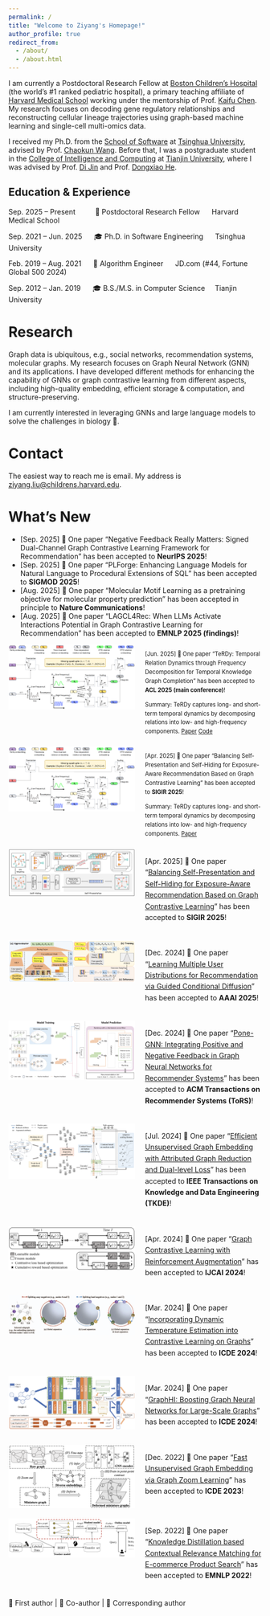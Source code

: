 ```yaml
---
permalink: /
title: "Welcome to Ziyang's Homepage!"
author_profile: true
redirect_from: 
  - /about/
  - /about.html
---
```


I am currently a Postdoctoral Research Fellow at [Boston Children’s Hospital](https://www.childrenshospital.org/) (the world’s #1 ranked pediatric hospital), a primary teaching affiliate of [Harvard Medical School](https://hms.harvard.edu/) working under the mentorship of Prof. [Kaifu Chen](https://dms.hms.harvard.edu/people/kaifu-chen). My research focuses on decoding gene regulatory relationships and reconstructing cellular lineage trajectories using graph-based machine learning and single-cell multi-omics data.

I received my Ph.D. from the [School of Software](https://www.thss.tsinghua.edu.cn/) at [Tsinghua University](https://www.tsinghua.edu.cn/), advised by Prof. [Chaokun Wang](https://wangchaokun.github.io/index.html). Before that, I was a postgraduate student in the [College of Intelligence and Computing](https://cic.tju.edu.cn/) at [Tianjin University](https://www.tju.edu.cn/), where I was advised by Prof. [Di Jin](https://cic.tju.edu.cn/faculty/jindi/index.htm) and Prof. [Dongxiao He](https://cic.tju.edu.cn/faculty/hedongxiao/index.htm).

## Education & Experience
 
Sep. 2025 – Present &nbsp;&nbsp;&nbsp;&nbsp;&nbsp;&nbsp;&nbsp;&nbsp;  💼  Postdoctoral Research Fellow &nbsp;&nbsp;&nbsp;&nbsp; Harvard Medical School 

  
Sep. 2021 – Jun. 2025 &nbsp;&nbsp;&nbsp;&nbsp; 🎓 Ph.D. in Software Engineering  &nbsp;&nbsp;&nbsp;&nbsp; Tsinghua University


Feb. 2019 – Aug. 2021 &nbsp;&nbsp;&nbsp;&nbsp;  💼 Algorithm Engineer &nbsp;&nbsp;&nbsp;&nbsp; JD.com (#44, Fortune Global 500 2024)


Sep. 2012 – Jan. 2019 &nbsp;&nbsp;&nbsp;&nbsp;  🎓 B.S./M.S. in Computer Science &nbsp;&nbsp;&nbsp; Tianjin University  


Research
======
Graph data is ubiquitous, e.g., social networks, recommendation systems, molecular graphs. My research focuses on Graph Neural Network (GNN) and its applications. I have developed different methods for enhancing the capability of GNNs or graph contrastive learning from different aspects, including high-quality embedding, efficient storage & computation, and structure-preserving.

I am currently interested in leveraging GNNs and large language models to solve the challenges in biology 🧬.


Contact
======
The easiest way to reach me is email. My address is ziyang.liu@childrens.harvard.edu.

What’s New
======
* [Sep. 2025] 🤝 One paper “Negative Feedback Really Matters: Signed Dual-Channel Graph Contrastive Learning Framework for Recommendation” has been accepted to **NeurIPS 2025**!
* [Sep. 2025] 🤝 One paper “PLForge: Enhancing Language Models for Natural Language to Procedural Extensions of SQL” has been accepted to **SIGMOD 2025**!
* [Aug. 2025] 🌟 One paper “Molecular Motif Learning as a pretraining objective for molecular property prediction” has been accepted in principle to **Nature Communications**!
* [Aug. 2025] 🤝 One paper “LAGCL4Rec: When LLMs Activate Interactions Potential in Graph Contrastive Learning for Recommendation” has been accepted to **EMNLP 2025 (findings)**!

<div style="display: flex !important; align-items: flex-start !important; gap: 20px !important; margin-bottom: 20px !important;">
  <img src="/images/TeRDy.png" alt="TeRDy Model Architecture" style="width: 50% !important; height: auto !important; max-width: 400px !important; flex-shrink: 0 !important;" />
  <div style="flex: 1 !important; min-width: 0 !important; font-size: 0.8em !important; line-height: 1.6 !important;">
    <p>
      [Jun. 2025] 🌟 One paper “TeRDy: Temporal Relation Dynamics through Frequency Decomposition for Temporal Knowledge Graph Completion” has been accepted to <strong>ACL 2025 (main conference)</strong>!
    </p>
    <p style="margin-top: 0.8em; margin-bottom: 0;">
      Summary: TeRDy captures long- and short-term temporal dynamics by decomposing relations into low- and high-frequency components.
      <a href="https://aclanthology.org/2025.acl-long.473/">Paper</a>
      <a href="https://github.com/Young0222/TeRDy">Code</a>
    </p>
  </div>
</div>

<div style="display: flex !important; align-items: flex-start !important; gap: 20px !important; margin-bottom: 20px !important;">
  <img src="/images/TeRDy.png" alt="TeRDy Model Architecture" style="width: 50% !important; height: auto !important; max-width: 400px !important; flex-shrink: 0 !important;" />
  <div style="flex: 1 !important; min-width: 0 !important; font-size: 0.8em !important; line-height: 1.6 !important;">
    <p>
      [Apr. 2025] 🤝 One paper “Balancing Self-Presentation and Self-Hiding for Exposure-Aware Recommendation Based on Graph Contrastive Learning” has been accepted to <strong>SIGIR 2025</strong>!
    </p>
    <p style="margin-top: 0.8em; margin-bottom: 0;">
      Summary: TeRDy captures long- and short-term temporal dynamics by decomposing relations into low- and high-frequency components.
      <a href="https://dl.acm.org/doi/10.1145/3726302.3729900">Paper</a>
    </p>
  </div>
</div>

<div style="display: flex !important; align-items: flex-start !important; gap: 20px !important; margin-bottom: 20px !important;">
  <img src="/images/BPH4Rec.png" alt="BPH4Rec Model Architecture" style="width: 50% !important; height: auto !important; max-width: 400px !important; flex-shrink: 0 !important;" />
  <div style="flex: 1 !important; min-width: 0 !important; font-size: 1em !important; line-height: 1.6 !important;">
    <p>
      [Apr. 2025] 🤝 One paper “<a href="https://dl.acm.org/doi/10.1145/3726302.3729900">Balancing Self-Presentation and Self-Hiding for Exposure-Aware Recommendation Based on Graph Contrastive Learning</a>” has been accepted to <strong>SIGIR 2025</strong>!
    </p>
  </div>
</div>

<div style="display: flex !important; align-items: flex-start !important; gap: 20px !important; margin-bottom: 20px !important;">
  <img src="/images/GCDR.png" alt="GCDR Model Architecture" style="width: 50% !important; height: auto !important; max-width: 400px !important; flex-shrink: 0 !important;" />
  <div style="flex: 1 !important; min-width: 0 !important; font-size: 1em !important; line-height: 1.6 !important;">
    <p>
      [Dec. 2024] 🤝 One paper “<a href="https://ojs.aaai.org/index.php/AAAI/article/view/33401">Learning Multiple User Distributions for Recommendation via Guided Conditional Diffusion</a>” has been accepted to <strong>AAAI 2025</strong>!
    </p>
  </div>
</div>

<div style="display: flex !important; align-items: flex-start !important; gap: 20px !important; margin-bottom: 20px !important;">
  <img src="/images/Pone-GNN.png" alt="Pone-GNN Model Architecture" style="width: 50% !important; height: auto !important; max-width: 400px !important; flex-shrink: 0 !important;" />
  <div style="flex: 1 !important; min-width: 0 !important; font-size: 1em !important; line-height: 1.6 !important;">
    <p>
      [Dec. 2024] 🌟 One paper “<a href="https://dl.acm.org/doi/10.1145/3711666">Pone-GNN: Integrating Positive and Negative Feedback in Graph Neural Networks for Recommender Systems</a>” has been accepted to <strong>ACM Transactions on Recommender Systems (ToRS)</strong>!
    </p>
  </div>
</div>

<div style="display: flex !important; align-items: flex-start !important; gap: 20px !important; margin-bottom: 20px !important;">
  <img src="/images/GEARED.png" alt="GEARED Model Architecture" style="width: 50% !important; height: auto !important; max-width: 400px !important; flex-shrink: 0 !important;" />
  <div style="flex: 1 !important; min-width: 0 !important; font-size: 1em !important; line-height: 1.6 !important;">
    <p>
      [Jul. 2024] 🌟 One paper “<a href="https://ieeexplore.ieee.org/document/10616385">Efficient Unsupervised Graph Embedding with Attributed Graph Reduction and Dual-level Loss</a>” has been accepted to <strong>IEEE Transactions on Knowledge and Data Engineering (TKDE)</strong>!
    </p>
  </div>
</div>

<div style="display: flex !important; align-items: flex-start !important; gap: 20px !important; margin-bottom: 20px !important;">
  <img src="/images/GA2C.png" alt="GA2C Model Architecture" style="width: 50% !important; height: auto !important; max-width: 400px !important; flex-shrink: 0 !important;" />
  <div style="flex: 1 !important; min-width: 0 !important; font-size: 1em !important; line-height: 1.6 !important;">
    <p>
      [Apr. 2024] 🌟 One paper “<a href="https://www.ijcai.org/proceedings/2024/0246.pdf">Graph Contrastive Learning with Reinforcement Augmentation</a>” has been accepted to <strong>IJCAI 2024</strong>!
    </p>
  </div>
</div>

<div style="display: flex !important; align-items: flex-start !important; gap: 20px !important; margin-bottom: 20px !important;">
  <img src="/images/GLATE.png" alt="GLATE Model Architecture" style="width: 50% !important; height: auto !important; max-width: 400px !important; flex-shrink: 0 !important;" />
  <div style="flex: 1 !important; min-width: 0 !important; font-size: 1em !important; line-height: 1.6 !important;">
    <p>
      [Mar. 2024] 🌟 One paper “<a href="https://ieeexplore.ieee.org/document/10598091">Incorporating Dynamic Temperature Estimation into Contrastive Learning on Graphs</a>” has been accepted to <strong>ICDE 2024</strong>!
    </p>
  </div>
</div>

<div style="display: flex !important; align-items: flex-start !important; gap: 20px !important; margin-bottom: 20px !important;">
  <img src="/images/GraphHI.png" alt="GraphHI Model Architecture" style="width: 50% !important; height: auto !important; max-width: 400px !important; flex-shrink: 0 !important;" />
  <div style="flex: 1 !important; min-width: 0 !important; font-size: 1em !important; line-height: 1.6 !important;">
    <p>
      [Mar. 2024] 🤝 One paper “<a href="https://ieeexplore.ieee.org/document/10598044">GraphHI: Boosting Graph Neural Networks for Large-Scale Graphs</a>” has been accepted to <strong>ICDE 2024</strong>!
    </p>
  </div>
</div>

<div style="display: flex !important; align-items: flex-start !important; gap: 20px !important; margin-bottom: 20px !important;">
  <img src="/images/GZL.png" alt="GZL Model Architecture" style="width: 50% !important; height: auto !important; max-width: 400px !important; flex-shrink: 0 !important;" />
  <div style="flex: 1 !important; min-width: 0 !important; font-size: 1em !important; line-height: 1.6 !important;">
    <p>
      [Dec. 2022] 🌟 One paper “<a href="https://ieeexplore.ieee.org/document/10184803">Fast Unsupervised Graph Embedding via Graph Zoom Learning</a>” has been accepted to <strong>ICDE 2023</strong>!
    </p>
  </div>
</div>

<div style="display: flex !important; align-items: flex-start !important; gap: 20px !important; margin-bottom: 20px !important;">
  <img src="/images/BERM.png" alt="BERM Model Architecture" style="width: 50% !important; height: auto !important; max-width: 400px !important; flex-shrink: 0 !important;" />
  <div style="flex: 1 !important; min-width: 0 !important; font-size: 1em !important; line-height: 1.6 !important;">
    <p>
      [Sep. 2022] 🌟 One paper “<a href="https://aclanthology.org/2022.emnlp-industry.5/">Knowledge Distillation based Contextual Relevance Matching for E-commerce Product Search</a>” has been accepted to <strong>EMNLP 2022</strong>!
    </p>
  </div>
</div>


🌟 First author | 🤝 Co-author | 🔬 Corresponding author

